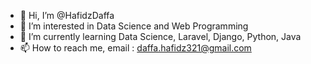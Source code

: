 - 👋 Hi, I’m @HafidzDaffa
- 👀 I’m interested in Data Science and Web Programming
- 🌱 I’m currently learning Data Science, Laravel, Django, Python, Java
- 📫 How to reach me, email : daffa.hafidz321@gmail.com

<!---
HafidzDaffa/HafidzDaffa is a ✨ special ✨ repository because its `README.md` (this file) appears on your GitHub profile.
You can click the Preview link to take a look at your changes.
--->
